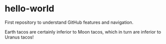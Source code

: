 # hello-world

First repository to understand GitHub features and navigation.

Earth tacos are certainly inferior to Moon tacos, which in turn are inferior to Uranus tacos!
